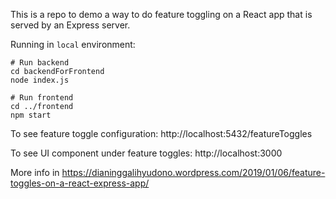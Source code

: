This is a repo to demo a way to do feature toggling on a React app that is served by an Express server.

Running in `local` environment:
```
# Run backend
cd backendForFrontend
node index.js

# Run frontend
cd ../frontend
npm start
```

To see feature toggle configuration:
http://localhost:5432/featureToggles

To see UI component under feature toggles:
http://localhost:3000

More info in https://dianinggalihyudono.wordpress.com/2019/01/06/feature-toggles-on-a-react-express-app/